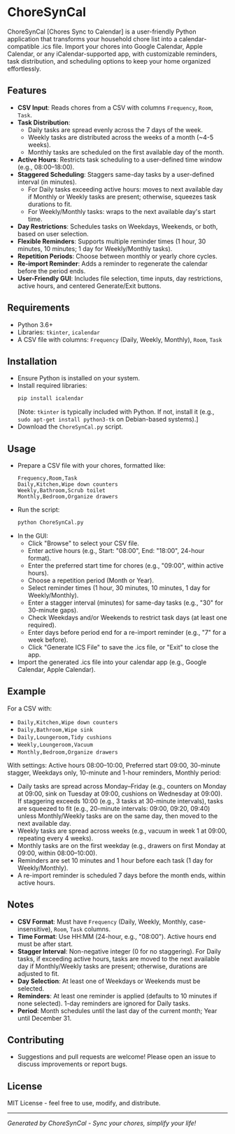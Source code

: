 # ChoreSynCal

ChoreSynCal [Chores Sync to Calendar] is a user-friendly Python application that transforms your household chore list into a calendar-compatible .ics file. Import your chores into Google Calendar, Apple Calendar, or any iCalendar-supported app, with customizable reminders, task distribution, and scheduling options to keep your home organized effortlessly.

## Features
- **CSV Input**: Reads chores from a CSV with columns `Frequency`, `Room`, `Task`.
- **Task Distribution**:
  - Daily tasks are spread evenly across the 7 days of the week.
  - Weekly tasks are distributed across the weeks of a month (~4-5 weeks).
  - Monthly tasks are scheduled on the first available day of the month.
- **Active Hours**: Restricts task scheduling to a user-defined time window (e.g., 08:00–18:00).
- **Staggered Scheduling**: Staggers same-day tasks by a user-defined interval (in minutes).
  - For Daily tasks exceeding active hours: moves to next available day if Monthly or Weekly tasks are present; otherwise, squeezes task durations to fit.
  - For Weekly/Monthly tasks: wraps to the next available day's start time.
- **Day Restrictions**: Schedules tasks on Weekdays, Weekends, or both, based on user selection.
- **Flexible Reminders**: Supports multiple reminder times (1 hour, 30 minutes, 10 minutes; 1 day for Weekly/Monthly tasks).
- **Repetition Periods**: Choose between monthly or yearly chore cycles.
- **Re-import Reminder**: Adds a reminder to regenerate the calendar before the period ends.
- **User-Friendly GUI**: Includes file selection, time inputs, day restrictions, active hours, and centered Generate/Exit buttons.

## Requirements
- Python 3.6+
- Libraries: `tkinter`, `icalendar`
- A CSV file with columns: `Frequency` (Daily, Weekly, Monthly), `Room`, `Task`

## Installation
- Ensure Python is installed on your system.
- Install required libraries:
  ```bash
  pip install icalendar
  ```
  [Note: `tkinter` is typically included with Python. If not, install it (e.g., `sudo apt-get install python3-tk` on Debian-based systems).]
- Download the `ChoreSynCal.py` script.

## Usage
- Prepare a CSV file with your chores, formatted like:
  ```csv
  Frequency,Room,Task
  Daily,Kitchen,Wipe down counters
  Weekly,Bathroom,Scrub toilet
  Monthly,Bedroom,Organize drawers
  ```
- Run the script:
  ```bash
  python ChoreSynCal.py
  ```
- In the GUI:
  - Click "Browse" to select your CSV file.
  - Enter active hours (e.g., Start: "08:00", End: "18:00", 24-hour format).
  - Enter the preferred start time for chores (e.g., "09:00", within active hours).
  - Choose a repetition period (Month or Year).
  - Select reminder times (1 hour, 30 minutes, 10 minutes, 1 day for Weekly/Monthly).
  - Enter a stagger interval (minutes) for same-day tasks (e.g., "30" for 30-minute gaps).
  - Check Weekdays and/or Weekends to restrict task days (at least one required).
  - Enter days before period end for a re-import reminder (e.g., "7" for a week before).
  - Click "Generate ICS File" to save the .ics file, or "Exit" to close the app.
- Import the generated .ics file into your calendar app (e.g., Google Calendar, Apple Calendar).

## Example
For a CSV with:
- `Daily,Kitchen,Wipe down counters`
- `Daily,Bathroom,Wipe sink`
- `Daily,Loungeroom,Tidy cushions`
- `Weekly,Loungeroom,Vacuum`
- `Monthly,Bedroom,Organize drawers`

With settings: Active hours 08:00–10:00, Preferred start 09:00, 30-minute stagger, Weekdays only, 10-minute and 1-hour reminders, Monthly period:
- Daily tasks are spread across Monday–Friday (e.g., counters on Monday at 09:00, sink on Tuesday at 09:00, cushions on Wednesday at 09:00). If staggering exceeds 10:00 (e.g., 3 tasks at 30-minute intervals), tasks are squeezed to fit (e.g., 20-minute intervals: 09:00, 09:20, 09:40) unless Monthly/Weekly tasks are on the same day, then moved to the next available day.
- Weekly tasks are spread across weeks (e.g., vacuum in week 1 at 09:00, repeating every 4 weeks).
- Monthly tasks are on the first weekday (e.g., drawers on first Monday at 09:00, within 08:00–10:00).
- Reminders are set 10 minutes and 1 hour before each task (1 day for Weekly/Monthly).
- A re-import reminder is scheduled 7 days before the month ends, within active hours.

## Notes
- **CSV Format**: Must have `Frequency` (Daily, Weekly, Monthly, case-insensitive), `Room`, `Task` columns.
- **Time Format**: Use HH:MM (24-hour, e.g., "08:00"). Active hours end must be after start.
- **Stagger Interval**: Non-negative integer (0 for no staggering). For Daily tasks, if exceeding active hours, tasks are moved to the next available day if Monthly/Weekly tasks are present; otherwise, durations are adjusted to fit.
- **Day Selection**: At least one of Weekdays or Weekends must be selected.
- **Reminders**: At least one reminder is applied (defaults to 10 minutes if none selected). 1-day reminders are ignored for Daily tasks.
- **Period**: Month schedules until the last day of the current month; Year until December 31.

## Contributing
- Suggestions and pull requests are welcome! Please open an issue to discuss improvements or report bugs.

## License
MIT License - feel free to use, modify, and distribute.

---
*Generated by ChoreSynCal - Sync your chores, simplify your life!*